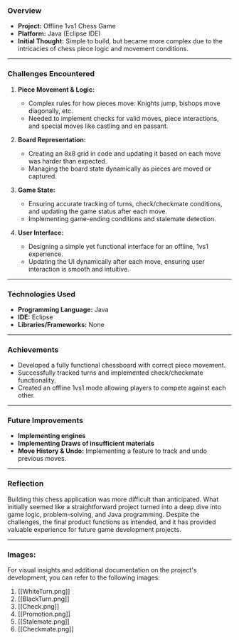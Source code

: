 ### **Overview**

- **Project:** Offline 1vs1 Chess Game
- **Platform:** Java (Eclipse IDE)
- **Initial Thought:** Simple to build, but became more complex due to the intricacies of chess piece logic and movement conditions.

---

### **Challenges Encountered**

1. **Piece Movement & Logic:**
    
    - Complex rules for how pieces move: Knights jump, bishops move diagonally, etc.
    - Needed to implement checks for valid moves, piece interactions, and special moves like castling and en passant.
2. **Board Representation:**
    
    - Creating an 8x8 grid in code and updating it based on each move was harder than expected.
    - Managing the board state dynamically as pieces are moved or captured.
3. **Game State:**
    
    - Ensuring accurate tracking of turns, check/checkmate conditions, and updating the game status after each move.
    - Implementing game-ending conditions and stalemate detection.
4. **User Interface:**
    
    - Designing a simple yet functional interface for an offline, 1vs1 experience.
    - Updating the UI dynamically after each move, ensuring user interaction is smooth and intuitive.

---

### **Technologies Used**

- **Programming Language:** Java
- **IDE:** Eclipse
- **Libraries/Frameworks:** None

---

### **Achievements**

- Developed a fully functional chessboard with correct piece movement.
- Successfully tracked turns and implemented check/checkmate functionality.
- Created an offline 1vs1 mode allowing players to compete against each other.

---

### **Future Improvements**

- **Implementing engines**
- **Implementing Draws of insufficient materials** 
- **Move History & Undo:** Implementing a feature to track and undo previous moves.

---

### **Reflection**

Building this chess application was more difficult than anticipated. What initially seemed like a straightforward project turned into a deep dive into game logic, problem-solving, and Java programming. Despite the challenges, the final product functions as intended, and it has provided valuable experience for future game development projects.

---

### **Images**:

For visual insights and additional documentation on the project's development, you can refer to the following images:

1. [[WhiteTurn.png]]
2. [[BlackTurn.png]]
3. [[Check.png]]
4. [[Promotion.png]]
5. [[Stalemate.png]]
6. [[Checkmate.png]]